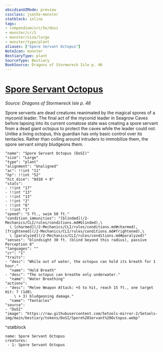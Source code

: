 ```yaml
---
obsidianUIMode: preview
cssclass: json5e-monster
statblock: inline
tags:
- compendium/src/5e/dosi
- monster/cr/1
- monster/size/large
- monster/type/plant
aliases: ["Spore Servant Octopus"]
NoteIcon: monster
BestiaryType: plant
SourceType: Bestiary
BookSource: Dragons of Stormwreck Isle p. 46
---
```

# [Spore Servant Octopus](2-Mechanics\CLI\bestiary\plant/spore-servant-octopus-dosi.md)
*Source: Dragons of Stormwreck Isle p. 46*  

Spore servants are dead creatures reanimated by the magical spores of a myconid leader. The final act of the myconid leader in Seagrow Caves before lapsing into its current comatose state was creating a spore servant from a dead giant octopus to protect the caves while the leader could not. Unlike a living octopus, this guardian has only basic control over its tentacles. Rather than coiling around intruders to immobilize them, the spore servant simply bludgeons them.

```statblock
"name": "Spore Servant Octopus (DoSI)"
"size": "Large"
"type": "plant"
"alignment": "Unaligned"
"ac": !!int "11"
"hp": !!int "52"
"hit_dice": "8d10 + 8"
"stats":
- !!int "17"
- !!int "13"
- !!int "13"
- !!int "2"
- !!int "6"
- !!int "1"
"speed": "5 ft., swim 50 ft."
"condition_immunities": "[blinded](/2-Mechanics/CLI/rules/conditions.md#blinded),\
  \ [charmed](/2-Mechanics/CLI/rules/conditions.md#charmed), [frightened](/2-Mechanics/CLI/rules/conditions.md#frightened),\
  \ [paralyzed](/2-Mechanics/CLI/rules/conditions.md#paralyzed)"
"senses": "blindsight 30 ft. (blind beyond this radius), passive Perception 8"
"languages": ""
"cr": "1"
"traits":
- "desc": "While out of water, the octopus can hold its breath for 1 hour."
  "name": "Hold Breath"
- "desc": "The octopus can breathe only underwater."
  "name": "Water Breathing"
"actions":
- "desc": "Melee Weapon Attack: +5 to hit, reach 15 ft., one target Hit: 7 (1d8\
    \ + 3) bludgeoning damage."
  "name": "Tentacles"
"source":
- "DoSI"
"image": "https://raw.githubusercontent.com/5etools-mirror-2/5etools-img/main/bestiary/tokens/DoSI/Spore%20Servant%20Octopus.webp"
```
^statblock

```encounter-table
name: Spore Servant Octopus
creatures:
 - 1: Spore Servant Octopus
```